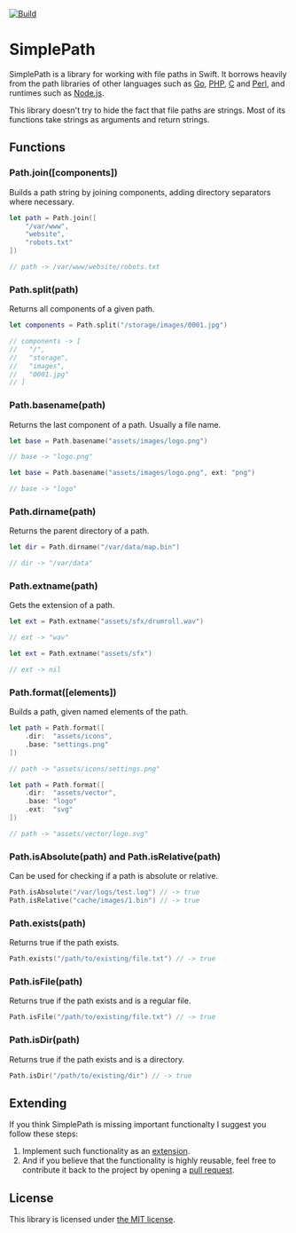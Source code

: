 [![Build](https://github.com/raymondjavaxx/SimplePath/workflows/Build/badge.svg)](https://github.com/raymondjavaxx/SimplePath/actions)

# SimplePath

SimplePath is a library for working with file paths in Swift. It borrows heavily from the path libraries of other languages such as [Go][golang-filepath], [PHP][php-basename], [C][c-dirname] and [Perl][perl-basename], and runtimes such as [Node.js][nodejs-path].

This library doesn't try to hide the fact that file paths are strings. Most of its functions take strings as arguments and return strings.

## Functions

### Path.join([components])

Builds a path string by joining components, adding directory separators where necessary.

```Swift
let path = Path.join([
    "/var/www",
    "website",
    "robots.txt"
])

// path -> /var/www/website/robots.txt
```

### Path.split(path)

Returns all components of a given path.

```Swift
let components = Path.split("/storage/images/0001.jpg")

// components -> [
//   "/",
//   "storage",
//   "images",
//   "0001.jpg"
// ]
```

### Path.basename(path)

Returns the last component of a path. Usually a file name.

```Swift
let base = Path.basename("assets/images/logo.png")

// base -> "logo.png"
```

```Swift
let base = Path.basename("assets/images/logo.png", ext: "png")

// base -> "logo"
```

### Path.dirname(path)

Returns the parent directory of a path.

```Swift
let dir = Path.dirname("/var/data/map.bin")

// dir -> "/var/data"
```

### Path.extname(path)

Gets the extension of a path.

```Swift
let ext = Path.extname("assets/sfx/drumroll.wav")

// ext -> "wav"
```

```Swift
let ext = Path.extname("assets/sfx")

// ext -> nil
```

### Path.format([elements])

Builds a path, given named elements of the path.

```Swift
let path = Path.format([
    .dir:  "assets/icons",
    .base: "settings.png"
])

// path -> "assets/icons/settings.png"
```

```Swift
let path = Path.format([
    .dir:  "assets/vector",
    .base: "logo"
    .ext:  "svg"
])

// path -> "assets/vector/logo.svg"
```

### Path.isAbsolute(path) and Path.isRelative(path)

Can be used for checking if a path is absolute or relative.

```Swift
Path.isAbsolute("/var/logs/test.log") // -> true
Path.isRelative("cache/images/1.bin") // -> true
```

### Path.exists(path)

Returns true if the path exists.

```Swift
Path.exists("/path/to/existing/file.txt") // -> true
```

### Path.isFile(path)

Returns true if the path exists and is a regular file.

```Swift
Path.isFile("/path/to/existing/file.txt") // -> true
```

### Path.isDir(path)

Returns true if the path exists and is a directory.

```Swift
Path.isDir("/path/to/existing/dir") // -> true
```

## Extending

If you think SimplePath is missing important functionalty I suggest you follow these steps:

1. Implement such functionality as an [extension][swift-extensions].
2. And if you believe that the functionality is highly reusable, feel free to contribute it back to the project by opening a [pull request][pull-request].

## License

This library is licensed under [the MIT license](LICENSE).

[golang-filepath]: https://golang.org/pkg/path/filepath/
[php-basename]: http://php.net/manual/en/function.basename.php
[c-dirname]: https://linux.die.net/man/3/dirname
[perl-basename]: https://perldoc.perl.org/File/Basename.html
[nodejs-path]: https://nodejs.org/api/path.html
[swift-extensions]: https://developer.apple.com/library/content/documentation/Swift/Conceptual/Swift_Programming_Language/Extensions.html
[pull-request]: https://github.com/raymondjavaxx/SimplePath/pulls
